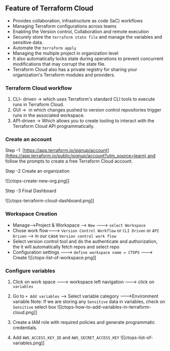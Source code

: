 
## Feature of Terraform Cloud 

* Provides collaboration, infrastructure as code (IaC) workflows
* Managing Terraform configurations across teams
* Enabling the Version control, Collaboration and remote execution
* Securely store the `terraform state file` and manage the variables and sensitive data.
* Automate the `terraform apply`
*  Managing the multiple project in organization level 
*  It also automatically locks state during operations to prevent concurrent modifications that may corrupt the state file.
* Terraform Cloud also has a private registry for sharing your organization's Terraform modules and providers.

### Terraform Cloud workflow 

1. CLI- driven -> which uses Terraform's standard CLI tools to execute runs in Terraform Cloud.
2. GUI ->  in which changes pushed to version control repositories trigger runs in the associated workspace.
3. API-driven -> Which allows you to create tooling to interact with the Terraform Cloud API programmatically.

### Create an account

Step -1  [https://app.terraform.io/signup/account](https://app.terraform.io/public/signup/account?utm_source=learn) and follow the prompts to create a free Terraform Cloud account.

Step -2  Create an organization

![[ctops-create-new-org.png]]

Step -3 Final Dashboard 

![[ctops-terraform-cloud-dashboard.png]]

### Workspace Creation 

- Manage-->Project & Workspace --> `New` ---> `select Workspace`
- Chose work flow---> `Version Control Workflow` or `CLI Driven`  or `API Driven` --> in our case `Version control work flow`
- Select version control tool and do the authenticate and authorization, the it will automatically fetch repos and select repo
- Configuration settings ---> `define workspace name = CTOPS`  ---> Create
  ![[ctops-list-of-workspace.png]]

### Configure variables
1. Click on work space ---> workspace left navigation ---> click on `variables`
2. Go to `+ Add variables` --> Select variable category --->Environment variable
   Note:  If we are storing any `Sensitive` data in variables, check on `Sensitive` select box
   ![[ctops-how-to-add-variables-in-terraform-cloud.png]]
   
3. Create a IAM role with required policies and generate programmatic credentials. 
4. Add `AWS_ACCESS_KEY_ID` and `AWS_SECRET_ACCESS_KEY` 
   ![[ctops-list-of-variables.png]]
   












